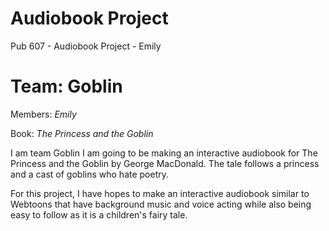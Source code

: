 # Audiobook Project 
Pub 607 - Audiobook Project - Emily

# Team: Goblin 

Members: *Emily* 

Book: *The Princess and the Goblin* 

I am team Goblin I am going to be making an interactive audiobook for The Princess and the Goblin by George MacDonald. The tale follows a princess and a cast of goblins who hate poetry. 

For this project, I have hopes to make an interactive audiobook similar to Webtoons that have background music and voice acting while also being easy to follow as it is a children's fairy tale.
